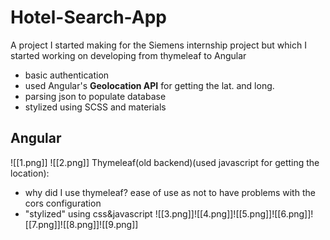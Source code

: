 # Hotel-Search-App
A project I started making for the Siemens internship project but which I started working on developing from thymeleaf to Angular
- basic authentication
- used Angular's **Geolocation API** for getting the lat. and long.
- parsing json to populate database
- stylized using SCSS and materials
## Angular
![[1.png]]
![[2.png]]
Thymeleaf(old backend)(used javascript for getting the location):
- why did I use thymeleaf? ease of use as not to have problems with the cors configuration
- "stylized" using css&javascript
![[3.png]]![[4.png]]![[5.png]]![[6.png]]![[7.png]]![[8.png]]![[9.png]]